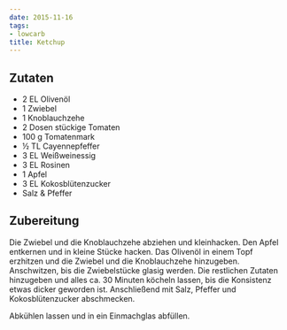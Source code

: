 ```yaml
---
date: 2015-11-16
tags:
- lowcarb
title: Ketchup
---
```


## Zutaten
- 2 EL      Olivenöl
- 1         Zwiebel
- 1         Knoblauchzehe
- 2 Dosen   stückige Tomaten
- 100 g     Tomatenmark
- ½ TL      Cayennepfeffer
- 3 EL      Weißweinessig
- 3 EL      Rosinen
- 1         Apfel
- 3 EL      Kokosblütenzucker
- Salz & Pfeffer

## Zubereitung
Die Zwiebel und die Knoblauchzehe abziehen und kleinhacken. Den Apfel entkernen und in kleine Stücke hacken.
Das Olivenöl in einem Topf erzhitzen und die Zwiebel und die Knoblauchzehe hinzugeben. Anschwitzen, bis die Zwiebelstücke glasig werden. Die restlichen Zutaten hinzugeben und alles ca. 30 Minuten köcheln lassen, bis die Konsistenz etwas dicker geworden ist.
Anschließend mit Salz, Pfeffer und Kokosblütenzucker abschmecken.

Abkühlen lassen und in ein Einmachglas abfüllen.
